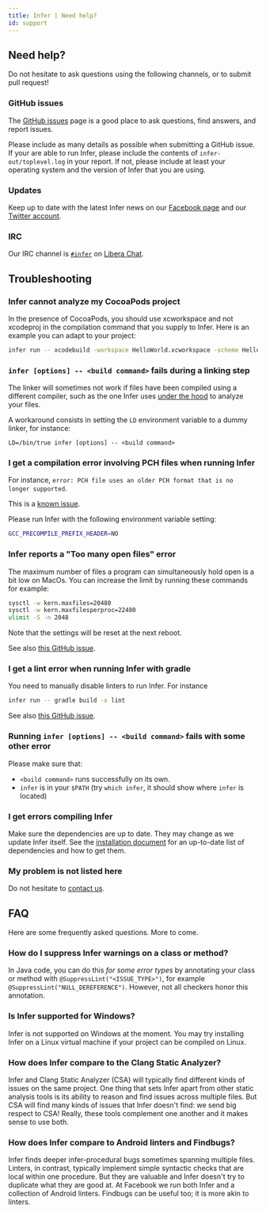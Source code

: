 ```yaml
---
title: Infer | Need help?
id: support
---
```


## Need help?

Do not hesitate to ask questions using the following channels, or to submit pull
request!

### GitHub issues

The [GitHub issues](https://github.com/facebook/Infer/issues) page is a good
place to ask questions, find answers, and report issues.

Please include as many details as possible when submitting a GitHub issue. If
your are able to run Infer, please include the contents of
`infer-out/toplevel.log` in your report. If not, please include at least your
operating system and the version of Infer that you are using.

### Updates

Keep up to date with the latest Infer news on our
[Facebook page](https://www.facebook.com/inferstaticanalyzer/) and our
[Twitter account](https://twitter.com/fbinfer).

### IRC

Our IRC channel is [`#infer`](irc://irc.libera.chat/infer) on [Libera Chat](https://libera.chat/).

## Troubleshooting

### Infer cannot analyze my CocoaPods project

In the presence of CocoaPods, you should use xcworkspace and not xcodeproj in
the compilation command that you supply to Infer. Here is an example you can
adapt to your project:

```bash
infer run -- xcodebuild -workspace HelloWorld.xcworkspace -scheme HelloWorld
```

### `infer [options] -- <build command>` fails during a linking step

The linker will sometimes not work if files have been compiled using a different
compiler, such as the one Infer uses [under the hood](/docs/1.0.0/infer-workflow) to
analyze your files.

A workaround consists in setting the `LD` environment variable to a dummy
linker, for instance:

```
LD=/bin/true infer [options] -- <build command>
```

### I get a compilation error involving PCH files when running Infer

For instance,
`error: PCH file uses an older PCH format that is no longer supported`.

This is a [known issue](https://github.com/facebook/infer/issues/96).

Please run Infer with the following environment variable setting:

```bash
GCC_PRECOMPILE_PREFIX_HEADER=NO
```

### Infer reports a "Too many open files" error

The maximum number of files a program can simultaneously hold open is a bit low
on MacOs. You can increase the limit by running these commands for example:

```bash
sysctl -w kern.maxfiles=20480
sysctl -w kern.maxfilesperproc=22480
ulimit -S -n 2048
```

Note that the settings will be reset at the next reboot.

See also [this GitHub issue](https://github.com/facebook/infer/issues/22).

### I get a lint error when running Infer with gradle

You need to manually disable linters to run Infer. For instance

```bash
infer run -- gradle build -x lint
```

See also [this GitHub issue](https://github.com/facebook/infer/issues/58).

### Running `infer [options] -- <build command>` fails with some other error

Please make sure that:

- `<build command>` runs successfully on its own.
- `infer` is in your `$PATH` (try `which infer`, it should show where `infer` is
  located)

### I get errors compiling Infer

Make sure the dependencies are up to date. They may change as we
update Infer itself. See the [installation
document](https://github.com/facebook/infer/blob/master/INSTALL.md)
for an up-to-date list of dependencies and how to get them.

### My problem is not listed here

Do not hesitate to [contact us](support#need-help?).

## FAQ

Here are some frequently asked questions. More to come.

### How do I suppress Infer warnings on a class or method?

In Java code, you can do this *for some error types* by annotating
your class or method with `@SuppressLint("<ISSUE_TYPE>")`, for example
`@SuppressLint("NULL_DEREFERENCE")`. However, not all checkers honor
this annotation.

### Is Infer supported for Windows?

Infer is not supported on Windows at the moment. You may try installing Infer on
a Linux virtual machine if your project can be compiled on Linux.

### How does Infer compare to the Clang Static Analyzer?

Infer and Clang Static Analyzer (CSA) will typically find different
kinds of issues on the same project. One thing that sets Infer apart
from other static analysis tools is its ability to reason and find
issues across multiple files. But CSA will find many kinds of issues
that Infer doesn't find: we send big respect to CSA! Really, these
tools complement one another and it makes sense to use both.

### How does Infer compare to Android linters and Findbugs?

Infer finds deeper infer-procedural bugs sometimes spanning multiple files.
Linters, in contrast, typically implement simple syntactic checks that are local
within one procedure. But they are valuable and Infer doesn't try to duplicate
what they are good at. At Facebook we run both Infer and a collection of Android
linters. Findbugs can be useful too; it is more akin to linters.
